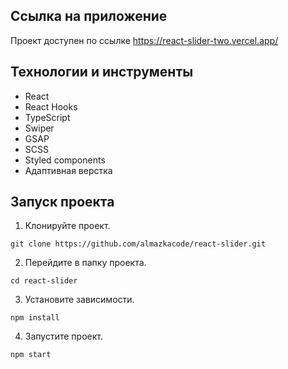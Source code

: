 ## Ссылка на приложение

Проект доступен по ссылке https://react-slider-two.vercel.app/

## Технологии и инструменты

- React
- React Нooks
- TypeScript
- Swiper
- GSAP
- SCSS
- Styled components
- Адаптивная верстка

## Запуск проекта

1. Клонируйте проект.

```
git clone https://github.com/almazkacode/react-slider.git
```

2. Перейдите в папку проекта.

```
cd react-slider
```

3. Установите зависимости.

```
npm install
```

4. Запустите проект.

```
npm start
```
